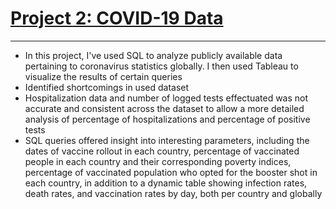 # [Project 2: COVID-19 Data](https://github.com/chaficazar/PortfolioProjects/blob/main/Project%202/SQLCode.sql)

---

- In this project, I've used SQL to analyze publicly available data pertaining to coronavirus statistics globally. I then used Tableau to visualize the results of certain queries 
- Identified shortcomings in used dataset
- Hospitalization data and number of logged tests effectuated was not accurate and consistent across the dataset to allow a more detailed analysis of percentage of hospitalizations and percentage of positive tests
- SQL queries offered insight into interesting parameters, including the dates of vaccine rollout in each country, percentage of vaccinated people in each country and their corresponding poverty indices, percentage of vaccinated population who opted for the booster shot in each country, in addition to a dynamic table showing infection rates, death rates, and vaccination rates by day, both per country and globally
